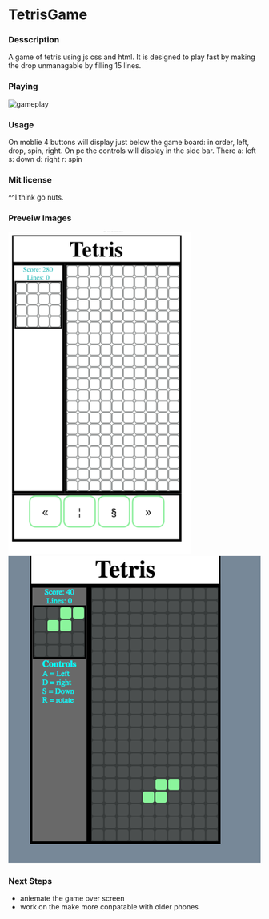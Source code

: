 # TetrisGame
### Desscription
A game of tetris using js css and html. It is designed to play fast by making the drop unmanagable by filling 15 lines.
### Playing
![gameplay](https://garryc5.github.io)
### Usage 
On moblie 4 buttons will display just below the game board: in order, left, drop, spin, right.
On pc the controls will display in the side bar. 
There 
a: left
s: down
d: right
r: spin
### Mit license
^^I think go nuts.
### Preveiw Images
![Preview-1](imgs/screenShot1.png)
![Preview-2](imgs/screenShot2.png)
### Next Steps 
* aniemate the game over screen 
* work on the make more conpatable with older phones